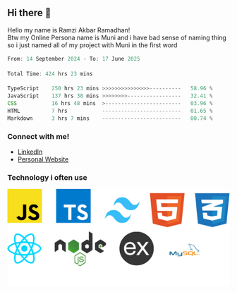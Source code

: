 ## Hi there 👋
Hello my name is Ramzi Akbar Ramadhan!\
Btw my Online Persona name is Muni and i have bad sense of naming thing so i just named all of my project with Muni in the first word
<!--START_SECTION:Muni-->

```Javascript
From: 14 September 2024 - To: 17 June 2025

Total Time: 424 hrs 23 mins

TypeScript    250 hrs 23 mins >>>>>>>>>>>>>>>----------   58.96 %
JavaScript    137 hrs 38 mins >>>>>>>>-----------------   32.41 %
CSS           16 hrs 48 mins  >------------------------   03.96 %
HTML          7 hrs           -------------------------   01.65 %
Markdown      3 hrs 7 mins    -------------------------   00.74 %
```

<!--END_SECTION:Muni-->
### Connect with me!
* [LinkedIn](https://www.linkedin.com/in/ramzi-akbar-ramadhan-b8b05a243/)
* [Personal Website](https://www.muniporto.my.id/)
### Technology i often use
![Technology List](assets/techlist.png)
